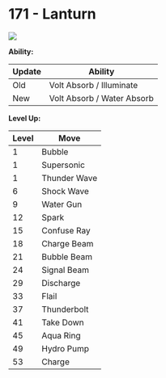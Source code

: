 # 171 - Lanturn
![][171]

**Ability:**

Update | Ability
---    | ---
Old    | Volt Absorb / Illuminate
New    | Volt Absorb / Water Absorb

**Level Up:**

Level | Move
---   | ---
  1   | Bubble
  1   | Supersonic
  1   | Thunder Wave
  6   | Shock Wave
  9   | Water Gun
 12   | Spark
 15   | Confuse Ray
 18   | Charge Beam
 21   | Bubble Beam
 24   | Signal Beam
 29   | Discharge
 33   | Flail
 37   | Thunderbolt
 41   | Take Down
 45   | Aqua Ring
 49   | Hydro Pump
 53   | Charge



[171]: /img/pokemon/171.png
